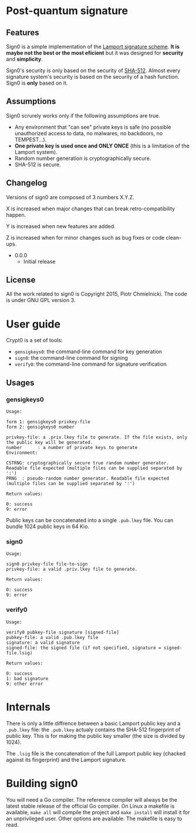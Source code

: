 Post-quantum signature
=======================

Features
---------

Sign0 is a simple implementation of the [Lamport signature scheme](https://en.wikipedia.org/wiki/Lamport_signature). **It is maybe not the best or the most eficient** but it was designed for **security** and **simplicity**.

Sign0's security is only based on the security of [SHA-512](https://en.wikipedia.org/wiki/SHA-2). Almost every signature system's security is based on the security of a hash function. Sign0 is **only** based on it. 

Assumptions
------------

Sign0 scrurely works only if the following assumptions are true.

* Any environment that "can see" private keys is safe (no possible unauthorized access to data, no malwares, no backdoors, no TEMPEST...).
* **One private key is used once and ONLY ONCE** (this is a limitation of the Lamport system).
* Random number generation is cryptographically secure.
* SHA-512 is secure.

Changelog
----------

Versions of sign0 are composed of 3 numbers X.Y.Z.

X is increased when major changes that can break retro-compatibility happen.

Y is increased when new features are added.

Z is increased when for minor changes such as bug fixes or code clean-ups.

* 0.0.0
  * Initial release

License
--------

All the work related to sign0 is Copyright 2015, Piotr Chmielnicki. The code is under GNU GPL version 3.

User guide
===========

Crypt0 is a set of tools:

* `gensigkeys0`: the command-line command for key generation
* `sign0`: the command-line command for signing
* `verify0`: the command-line command for signature verification

Usages
--------

### gensigkeys0

    Usage:
    
    form 1: gensigkeys0 privkey-file
    form 2: gensigkeys0 number
    
    privkey-file: a .priv.lkey file to generate. If the file exists, only the public key will be generated.
    number      : a number of private keys to generate
    Environment:
    
    CSTRNG: cryptographically secure true random number generator. Readable file expected (multiple files can be supplied separated by ':')
    PRNG  : pseudo-random number generator. Readable file expected (multiple files can be supplied separated by ':')
    
    Return values:
    
    0: success
    9: error

Public keys can be concatenated into a single `.pub.lkey` file. You can bundle 1024 public keys in 64 Kio.

### sign0

    Usage:
    
    sign0 privkey-file file-to-sign
    privkey-file: a valid .priv.lkey file to generate.
    
    Return values:
    
    0: success
    9: error

### verify0

    Usage:
    
    verify0 pubkey-file signature [signed-file]
    pubkey-file: a valid .pub.lkey file
    signature: a valid signature
    signed-file: the signed file (if not specified, signature = signed-file.lsig)
    
    Return values:
    
    0: success
    1: bad signature
    9: other error

Internals
==========

There is only a little diffrence between a basic Lamport public key and a `.pub.lkey` file: the `.pub.lkey` actualy contains the SHA-512 fingerprint of public key.
This is for making the public key smaller (the size is divided by 1024).

The `.lsig` file is the concatenation of the full Lamport public key (chacked against its fingerprint) and the Lamport signature.

Building sign0
===============

You will need a Go compiler.
The reference compiler will always be the latest stable release of the official Go compiler.
On Linux a makefile is available, `make all` will compile the project and `make install` will install it for an unprivileged user.
Other options are available. The makefile is easy to read.

